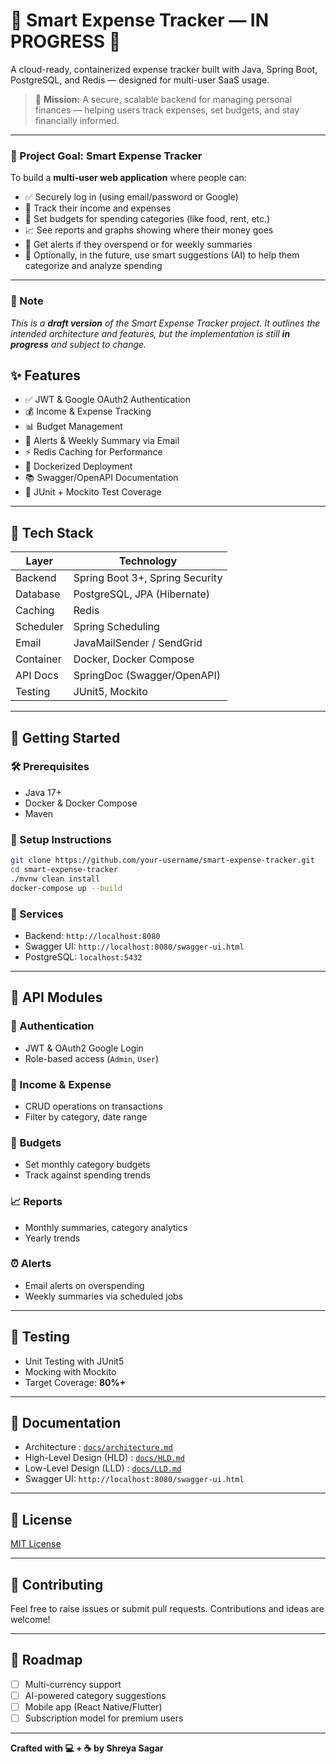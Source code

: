 # 💸 Smart Expense Tracker — IN PROGRESS 🚧

A cloud-ready, containerized expense tracker built with Java, Spring Boot, PostgreSQL, and Redis — designed for multi-user SaaS usage.

> 🧭 **Mission:** A secure, scalable backend for managing personal finances — helping users track expenses, set budgets, and stay financially informed.

---

### 🎯 Project Goal: Smart Expense Tracker

To build a **multi-user web application** where people can:

- ✅ Securely log in (using email/password or Google)
- 💸 Track their income and expenses
- 🎯 Set budgets for spending categories (like food, rent, etc.)
- 📈 See reports and graphs showing where their money goes
- 🔔 Get alerts if they overspend or for weekly summaries
- 🧠 Optionally, in the future, use smart suggestions (AI) to help them categorize and analyze spending

---

### 📌 Note  
_This is a **draft version** of the Smart Expense Tracker project. It outlines the intended architecture and features, but the implementation is still **in progress** and subject to change._

## ✨ Features

- ✅ JWT & Google OAuth2 Authentication
- 💰 Income & Expense Tracking
- 📊 Budget Management
- 🔔 Alerts & Weekly Summary via Email
- ⚡ Redis Caching for Performance
- 🐳 Dockerized Deployment
- 📚 Swagger/OpenAPI Documentation
- 🧪 JUnit + Mockito Test Coverage

---

## 🧱 Tech Stack

| Layer         | Technology                         |
|---------------|-------------------------------------|
| Backend       | Spring Boot 3+, Spring Security     |
| Database      | PostgreSQL, JPA (Hibernate)         |
| Caching       | Redis                               |
| Scheduler     | Spring Scheduling                   |
| Email         | JavaMailSender / SendGrid           |
| Container     | Docker, Docker Compose              |
| API Docs      | SpringDoc (Swagger/OpenAPI)         |
| Testing       | JUnit5, Mockito                     |

---

## 🚀 Getting Started

### 🛠 Prerequisites
- Java 17+
- Docker & Docker Compose
- Maven

### 🔧 Setup Instructions

```bash
git clone https://github.com/your-username/smart-expense-tracker.git
cd smart-expense-tracker
./mvnw clean install
docker-compose up --build
```

### 📌 Services
- Backend: `http://localhost:8080`
- Swagger UI: `http://localhost:8080/swagger-ui.html`
- PostgreSQL: `localhost:5432`

---

## 📒 API Modules

### 🔐 Authentication
- JWT & OAuth2 Google Login
- Role-based access (`Admin`, `User`)

### 💸 Income & Expense
- CRUD operations on transactions
- Filter by category, date range

### 🎯 Budgets
- Set monthly category budgets
- Track against spending trends

### 📈 Reports
- Monthly summaries, category analytics
- Yearly trends

### ⏰ Alerts
- Email alerts on overspending
- Weekly summaries via scheduled jobs

---

## 🧪 Testing

- Unit Testing with JUnit5
- Mocking with Mockito
- Target Coverage: **80%+**

---

## 📘 Documentation

- Architecture : [`docs/architecture.md`](docs/architecture.md)
- High-Level Design (HLD) : [`docs/HLD.md`](docs/HLD.md)
- Low-Level Design (LLD) : [`docs/LLD.md`](docs/LLD.md)
- Swagger UI: `http://localhost:8080/swagger-ui.html`

---

## 📄 License

[MIT License](LICENSE)

---

## 🙌 Contributing

Feel free to raise issues or submit pull requests. Contributions and ideas are welcome!

---

## 🔮 Roadmap
- [ ] Multi-currency support
- [ ] AI-powered category suggestions
- [ ] Mobile app (React Native/Flutter)
- [ ] Subscription model for premium users

---

**Crafted with 💻 + ☕ by Shreya Sagar**

